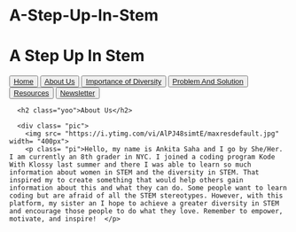 # A-Step-Up-In-Stem
<!DOCTYPE html>
<html>
  <head>
    <meta charset="utf-8">
    <meta name="viewport" content="width=device-width">
    <title>A Step Up In Stem</title>
    <link href="style.css" rel="stylesheet" type="text/css" />
    <link rel="preconnect" href="https://fonts.gstatic.com">
<link href="https://fonts.googleapis.com/css2?family=Cinzel:wght@400;500&display=swap" rel="stylesheet">
<link rel="preconnect" href="https://fonts.gstatic.com">
<link href="https://fonts.googleapis.com/css2?family=Raleway:wght@300&display=swap" rel="stylesheet">

  </head>
  <body>
    <h1>A Step Up In Stem</h1>
    







<div class="row">
      <button><a href="index.html">Home</a></button>   
      <button><a href="about.html">About Us</a></button> 
      <button><a href="diverse.html">Importance of Diversity</a></button> 
      <button><a href="pro.html">Problem And Solution</a></button> 
      <button><a href="source.html">Resources</a></button> 
      <button><a href="new.html">Newsletter</a></button>  
      </div>

      <h2 class="yoo">About Us</h2>

      <div class= "pic">
        <img src= "https://i.ytimg.com/vi/AlPJ48simtE/maxresdefault.jpg" width= "400px">
        <p class= "pi">Hello, my name is Ankita Saha and I go by She/Her. I am currently an 8th grader in NYC. I joined a coding program Kode With Klossy last summer and there I was able to learn so much information about women in STEM and the diversity in STEM. That inspired my to create something that would help others gain information about this and what they can do. Some people want to learn coding but are afraid of all the STEM stereotypes. However, with this platform, my sister an I hope to achieve a greater diversity in STEM and encourage those people to do what they love. Remember to empower, motivate, and inspire!  </p>
</div>

 
